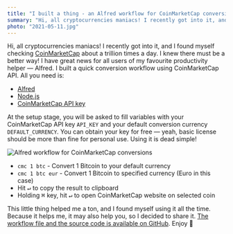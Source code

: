 ```yaml
---
title: "I built a thing - an Alfred workflow for CoinMarketCap conversions"
summary: "Hi, all cryptocurrencies maniacs! I recently got into it, and I found myself checking CoinMarketCap about a trillion times a day. I have great news for all users of my favourite productivity helper — Alfred. I built a quick conversion workflow using CoinMarketCap API."
photo: "2021-05-11.jpg"
---
```


Hi, all cryptocurrencies maniacs! I recently got into it, and I found myself checking [CoinMarketCap](https://coinmarketcap.com) about a trillion times a day. I knew there must be a better way! I have great news for all users of my favourite productivity helper — Alfred. I built a quick conversion workflow using CoinMarketCap API. All you need is:

- [Alfred](https://www.alfredapp.com)
- [Node.js](https://nodejs.org/)
- [CoinMarketCap API key](https://coinmarketcap.com/api/)

At the setup stage, you will be asked to fill variables with your CoinMarketCap API key `API_KEY` and your default conversion currency `DEFAULT_CURRENCY`. You can obtain your key for free — yeah, basic license should be more than fine for personal use. Using it is dead simple!

![Alfred workflow for CoinMarketCap conversions](/photos/2021-05-11-1.png)

- `cmc 1 btc` - Convert 1 Bitcoin to your default currency
- `cmc 1 btc eur` - Convert 1 Bitcoin to specified currency (Euro in this case)
- Hit <kbd>↵</kbd> to copy the result to clipboard
- Holding <kbd>⌘</kbd> key, hit <kbd>↵</kbd> to open CoinMarketCap website on selected coin

This little thing helped me a ton, and I found myself using it all the time. Because it helps me, it may also help you, so I decided to share it. [The workflow file and the source code is available on GitHub](). Enjoy 🤑
